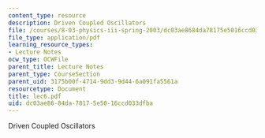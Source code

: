 ```yaml
---
content_type: resource
description: Driven Coupled Oscillators
file: /courses/8-03-physics-iii-spring-2003/dc03ae8684da78175e5016ccd033dfba_lec6.pdf
file_type: application/pdf
learning_resource_types:
- Lecture Notes
ocw_type: OCWFile
parent_title: Lecture Notes
parent_type: CourseSection
parent_uid: 3175b00f-4714-9dd3-9d44-6a091fa5561a
resourcetype: Document
title: lec6.pdf
uid: dc03ae86-84da-7817-5e50-16ccd033dfba
---
```

Driven Coupled Oscillators

